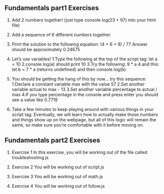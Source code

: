 ## Fundamentals part1 Exercises
1. Add 2 numbers together! (just type console.log(23 + 97) into your html file)

2. Add a sequence of 6 different numbers together.

3. Print the solution to the following equation: (4 + 6 + 9) / 77
Answer should be approximately 0.24675

4. Let’s use variables!
 1.Type the following at the top of the script tag: let a = 10
 2.console.log(a) should print 10
 3.Try the following: 9 * a
 4.and this: let b = 7 * a (returns undefined) and then console.log(b)

5. You should be getting the hang of this by now… try this sequence:
 1.Declare a constant variable max with the value 57
 2.Set another variable actual to max - 13
 3.Set another variable percentage to actual / max
 4.If you type percentage in the console and press enter you should see a value like 0.7719

6. Take a few minutes to keep playing around with various things in your script tag. Eventually, we will learn how to actually make those numbers and things show up on the webpage, but all of this logic will remain the same, so make sure you’re comfortable with it before moving on.

## Fundamentals part2 Exercises
1. Exercise 1
In this exercise, you will be working out of the file called troubleshooting.js

2. Exercise 2
You will be working out of script.js

3. Exercise 3
You will be working out of math.js

4. Exercise 4
You will be working out of follow.js